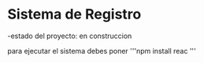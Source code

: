 <h1>Sistema de Registro</h1>
-estado del proyecto: en construccion

para ejecutar el sistema debes poner
'''npm install reac '''

